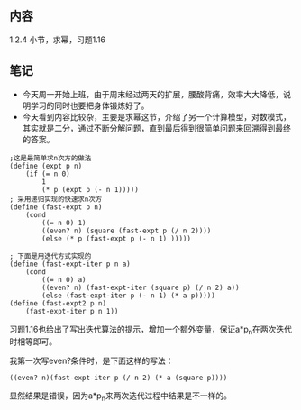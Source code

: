 ## 内容

1.2.4 小节，求幂，习题1.16

## 笔记

- 今天周一开始上班，由于周末经过两天的扩展，腰酸背痛，效率大大降低，说明学习的同时也要把身体锻炼好了。
- 今天看到内容比较杂，主要是求幂这节，介绍了另一个计算模型，对数模式，其实就是二分，通过不断分解问题，直到最后得到很简单问题来回溯得到最终的答案。

```
;这是最简单求n次方的做法
(define (expt p n)
    (if (= n 0)
        1
        (* p (expt p (- n 1)))))
; 采用递归实现的快速求n次方
(define (fast-expt p n)
    (cond
        ((= n 0) 1)
        ((even? n) (square (fast-expt p (/ n 2))))
        (else (* p (fast-expt p (- n 1) )))))

; 下面是用迭代方式实现的
(define (fast-expt-iter p n a)
    (cond
        ((= n 0) a)
        ((even? n) (fast-expt-iter (square p) (/ n 2) a))
        (else (fast-expt-iter p (- n 1) (* a p)))))
(define (fast-expt2 p n)
    (fast-expt-iter p n 1))
```
习题1.16也给出了写出迭代算法的提示，增加一个额外变量，保证a*p<sub>n</sub>在两次迭代时相等即可。

我第一次写even?条件时，是下面这样的写法：
```
((even? n)(fast-expt-iter p (/ n 2) (* a (square p))))
```
显然结果是错误，因为a*p<sub>n</sub>来两次迭代过程中结果是不一样的。
